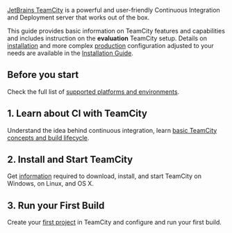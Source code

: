 [//]: # (title: Getting Started with TeamCity)
[//]: # (auxiliary-id: Getting Started with TeamCity)

[JetBrains TeamCity](https://www.jetbrains.com/teamcity/) is a powerful and user-friendly Continuous Integration and Deployment server that works out of the box.

This guide provides basic information on TeamCity features and capabilities and includes instruction on the __evaluation__ TeamCity setup. Details on [installation](installing-and-configuring-the-teamcity-server.md#Installation+Configuration) and more complex [production](installing-and-configuring-the-teamcity-server.md#Configuring+Server+for+Production+Use) configuration adjusted to your needs are available in the [Installation Guide](installation-and-upgrade.md).

## Before you start

Check the full list of [supported platforms and environments](supported-platforms-and-environments.md).

## 1. Learn about CI with TeamCity

Understand the idea behind continuous integration, learn [basic TeamCity concepts and build lifecycle](continuous-integration-with-teamcity.md).

## 2. Install and Start TeamCity

Get [information](quick-setup-guide.md) required to download, install, and start TeamCity on Windows, on Linux, and OS X.

## 3. Run your First Build

Create your [first project](configure-and-run-your-first-build.md) in TeamCity and configure and run your first build.
